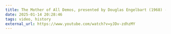```yaml
---
title: The Mother of All Demos, presented by Douglas Engelbart (1968) - YouTube
date: 2025-01-14 20:28:46
tags: video, history
external_url: https://www.youtube.com/watch?v=yJDv-zdhzMY
---
```

